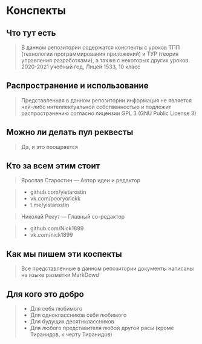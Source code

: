 # Конспекты

## Что тут есть

   > В данном репозитории содержатся конспекты с уроков ТПП (технологии программирования приложений) и ТУР (теория управления разработками), а также с некоторых других уроков. 2020-2021 учебный год, Лицей 1533, 10 класс

## Распространение и использование

  > Представленная в данном репозитории информация не является чей-либо интеллектуальной собственностью и подлежит распространению согласно лицензии GPL 3 (GNU Public License 3)

## Можно ли делать пул реквесты

  > Да, и это поощряется

## Кто за всем этим стоит

> Ярослав Старостин — Автор идеи и редактор

  > * github.com/yistarostin
  > * vk.com/pooryorickk
  > * t.me/yistarostin

> Николай Рекут — Главный со-редактор

> * github.com/Nick1899
> * vk.com/nick1899

## Как мы пишем эти коспекты

  > Все представленные в данном репозитории документы написаны на языке разметки MarkDowd

## Для кого это добро

  > * Для себя любимого
  > * Для одноклассников себя любимого
  > * Для будущих десятиклассников
  > * Для любого представителя любой другой расы (кроме Тиранидов, к черту Тиранидов)

